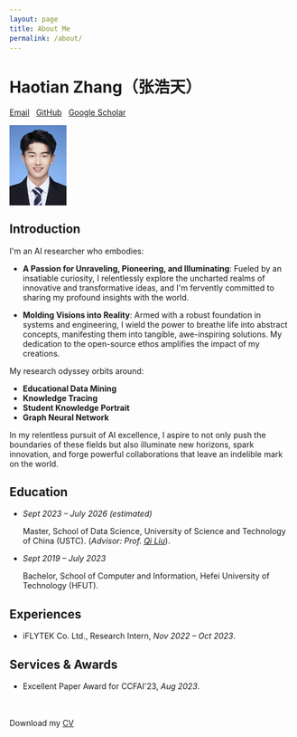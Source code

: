 ```yaml
---
layout: page
title: About Me
permalink: /about/
---
```


# Haotian Zhang<span class="text-2xl">（张浩天）</span>

[Email](sosweetzhang@mail.ustc.edu.cn) &nbsp; [GitHub](https://github.com/sosweetzhang/) &nbsp; [Google Scholar](https://scholar.google.com/citations?hl=zh-CN&user=N3V-QjAAAAAJ)

<div style="text-align: left;">
    <img src="/profile.jpg" alt="Zhang Haotian pic" style="width: 20%; display: block; margin-left: 0; margin-right: auto;" />
</div>


## Introduction

I'm an AI researcher who embodies:

- **A Passion for Unraveling, Pioneering, and Illuminating**: Fueled by an insatiable curiosity, I relentlessly explore the uncharted realms of innovative and transformative ideas, and I'm fervently committed to sharing my profound insights with the world.

- **Molding Visions into Reality**: Armed with a robust foundation in systems and engineering, I wield the power to breathe life into abstract concepts, manifesting them into tangible, awe-inspiring solutions. My dedication to the open-source ethos amplifies the impact of my creations.

My research odyssey orbits around:
- **Educational Data Mining**
- **Knowledge Tracing**
- **Student Knowledge Portrait**
- **Graph Neural Network**

In my relentless pursuit of AI excellence, I aspire to not only push the boundaries of these fields but also illuminate new horizons, spark innovation, and forge powerful collaborations that leave an indelible mark on the world.

## Education

- _Sept 2023 – July 2026 (estimated)_

  Master, School of Data Science,  University of Science and Technology of China (USTC). (_Advisor: Prof. [Qi Liu](http://staff.ustc.edu.cn/~qiliuql/)_).

- _Sept 2019 – July 2023_

  Bachelor, School of Computer and Information, Hefei University of Technology (HFUT).

## Experiences

- iFLYTEK Co. Ltd., Research Intern, _Nov 2022 – Oct 2023_.


## Services & Awards

- Excellent Paper Award for CCFAI'23, _Aug 2023_.



<br>
<br>
Download my <a href="https://github.com/sosweetzhang/sosweetzhang.github.io/blob/main/profile.jpg" download="Zhang Haotian">CV</a><br>
<br>
